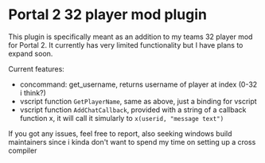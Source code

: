 # Portal 2 32 player mod plugin
This plugin is specifically meant as an addition to my teams 32 player mod for Portal 2. It currently has very limited functionality but I have plans to expand soon.

Current features:
- concommand: get_username, returns username of player at index (0-32 i think?)
- vscript function `GetPlayerName`, same as above, just a binding for vscript
- vscript function `AddChatCallback`, provided with a string of a callback function x, it will call it simularly to `x(userid, "message text")` 

If you got any issues, feel free to report, also seeking windows build maintainers since i kinda don't want to spend my time on setting up a cross compiler
